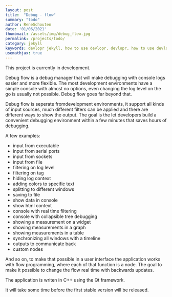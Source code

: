 ```yaml
---
layout: post
title:  "Debug - flow"
summary: "todo"
author: ReneSchouten
date: '01/06/2021'
thumbnail: /assets/img/debug_flow.jpg
permalink: /projects/todo/
category: jekyll
keywords: devlopr jekyll, how to use devlopr, devlopr, how to use devlopr-jekyll, devlopr-jekyll tutorial,best jekyll themes
usemathjax: true
---
```



This project is currently in development.

Debug flow is a debug manager that will make debugging with console logs easier and more flexible. The most development environments have a simple console with almost no options, even changing the log level on the go is usually not possible. Debug flow goes far beyond that.

Debug flow is seperate fromdevelopment environments, it support all kinds of input sources, much different filters can be applied and there are different ways to show the output. The goal is the let developers build a convenient debugging environment within a few minutes that saves hours of debugging.

A few examples:

-    input from executable
-    input from serial ports
-    input from sockets
-    input from file
-    filtering on log level
-    filtering on tag
-    hiding log context
-    adding colors to specific text
-    splitting to different windows
-    saving to file
-    show data in console
-    show html context
-    console with real time filtering
-    console with collapsible tree debugging
-    showing a measurement on a widget
-    showing measurements in a graph
-    showing measurements in a table
-    synchronizing all windows with a timeline
-    outputs to communicate back
-    custom nodes

And so on, to make that possible in a user interface the application works with flow programming, where each of that function is a node. The goal to make it possible to change the flow real time with backwards updates.

The application is writen in C++ using the Qt framework.

It will take some time before the first stable version will be released.
